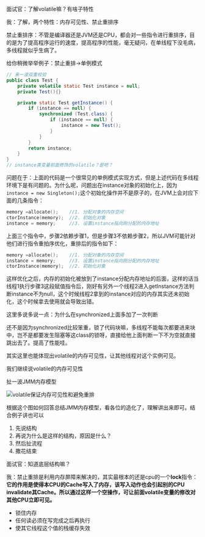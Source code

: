 面试官：了解volatile嘛？有啥子特性

我：了解，两个特性：内存可见性、禁止重排序

禁止重排序：不管是编译器还是JVM还是CPU，都会对一些指令进行重排序，目的是为了提高程序运行的速度，提高程序的性能，毫无疑问，在单线程下没毛病，多线程就似乎生病了。

给你稍微举举例子：禁止重排->单例模式

```java
// 来一波双重校验
public class Test {
    private volatile static Test instance = null;
    private Test(){}

    private static Test getInstance() {
        if (instance == null) {
            synchronized (Test.class) {
                if (instance == null) {
                    instance = new Test();
                }
            }
        }
        return instance;
    }
}
// instance类变量前面修饰的volatile？是吧？
```

问题在于：上面的代码是一个很常见的单例模式实现方式，但是上述代码在多线程环境下是有问题的。为什么呢，问题出在instance对象的初始化上，因为`instance = new Singleton();`这个初始化操作并不是原子的，在JVM上会对应下面的几条指令：

```c
memory =allocate();    //1. 分配对象的内存空间 
ctorInstance(memory);  //2. 初始化对象 
instance = memory;     //3. 设置instance指向刚分配的内存地址
```

上面三个指令中，步骤2依赖步骤1，但是步骤3不依赖步骤2，所以JVM可能针对他们进行指令重拍序优化，重排后的指令如下：

```c
memory =allocate();    //1. 分配对象的内存空间 
instance = memory;     //3. 设置instance指向刚分配的内存地址
ctorInstance(memory);  //2. 初始化对象 
```

这样优化之后，内存的初始化被放到了instance分配内存地址的后面，这样的话当线程1执行步骤3这段赋值指令后，刚好有另外一个线程2进入getInstance方法判断instance不为null，这个时候线程2拿到的instance对应的内存其实还未初始化，这个时候拿去使用就会导致出错。

这里多说多说一点：为什么在synchronized上面多加了一次判断

还不是因为synchronized比较笨重，锁了代码块嘛，多线程不能每次都要进来块中，岂不是都要发生阻塞等这class的锁呀，直接给他上面判断一下不为空就直接跳出去了。提高了性能哇。

其实这里也能体现出volatile的内存可见性，让其他线程对这个实例可见。

我们继续说volatile的内存可见性

扯一波JMM内存模型

![volatile保证内存可见性和避免重排](http://media.dreamcat.ink/uPic/volatile保证内存可见性和避免重排.png)

根据这个图如何回答总结JMM内存模型，看各位的造化了，理解讲出来即可。结合例子讲也可以

1. 先说结构
2. 再说为什么是这样的结构，原因是什么？
3. 然后扯流程
4. 撒花结束

面试官：知道底层结构嘛？

我：禁止重排是利用内存屏障来解决的，其实最根本的还是cpu的一个**lock**指令：**它的作用是使得本CPU的Cache写入了内存，该写入动作也会引起别的CPU invalidate其Cache。所以通过这样一个空操作，可让前面volatile变量的修改对其他CPU立即可见。**

- 锁住内存
- 任何读必须在写完成之后再执行
- 使其它线程这个值的栈缓存失效